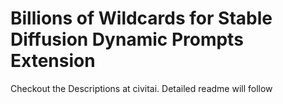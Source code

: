 # Billions of Wildcards for Stable Diffusion Dynamic Prompts Extension
Checkout the Descriptions at civitai.
Detailed readme will follow

